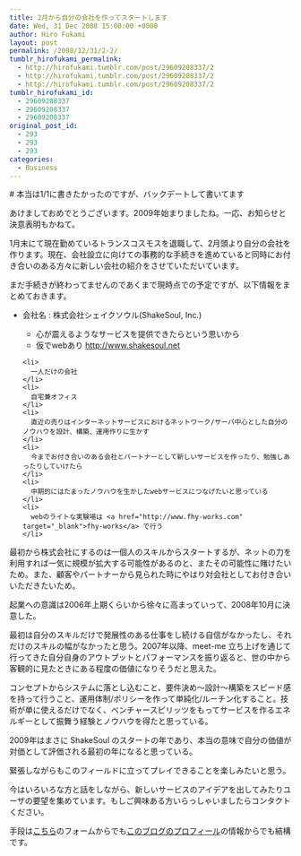 ```yaml
---
title: 2月から自分の会社を作ってスタートします
date: Wed, 31 Dec 2008 15:00:00 +0000
author: Hiro Fukami
layout: post
permalink: /2008/12/31/2-2/
tumblr_hirofukami_permalink:
  - http://hirofukami.tumblr.com/post/29609208337/2
  - http://hirofukami.tumblr.com/post/29609208337/2
  - http://hirofukami.tumblr.com/post/29609208337/2
tumblr_hirofukami_id:
  - 29609208337
  - 29609208337
  - 29609208337
original_post_id:
  - 293
  - 293
  - 293
categories:
  - Business
---
```

<div class="section">
  <p>
    # 本当は1/1に書きたかったのですが、バックデートして書いてます
  </p>
  
  <p>
    あけましておめでとうございます。2009年始まりましたね。一応、お知らせと決意表明もかねて。
  </p>
  
  <p>
    1月末にて現在勤めているトランスコスモスを退職して、2月頭より自分の会社を作ります。現在、会社設立に向けての事務的な手続きを進めていると同時にお付き合いのある方々に新しい会社の紹介をさせていただいています。
  </p>
  
  <p>
    まだ手続きが終わってませんのであくまで現時点での予定ですが、以下情報をまとめておきます。
  </p>
  
  <ul>
    <li>
      会社名&#160;: 株式会社シェイクソウル(ShakeSoul, Inc.)</p> <ul>
        <li>
          心が震えるようなサービスを提供できたらという思いから
        </li>
        <li>
          仮でwebあり <a href="http://www.shakesoul.net" target="_blank"><a href="http://www.shakesoul.net" target="_blank">http://www.shakesoul.net</a></a>
        </li>
      </ul>
    </li>
    
    <li>
      一人だけの会社
    </li>
    <li>
      自宅兼オフィス
    </li>
    <li>
      直近の売りはインターネットサービスにおけるネットワーク/サーバ中心とした自分のノウハウを設計、構築、運用作りに生かす
    </li>
    <li>
      今までお付き合いのある会社とパートナーとして新しいサービスを作ったり、勉強しあったりしていけたら
    </li>
    <li>
      中期的にはたまったノウハウを生かしたwebサービスにつなげたいと思っている
    </li>
    <li>
      webのライトな実験場は <a href="http://www.fhy-works.com" target="_blank">fhy-works</a> で行う
    </li>
  </ul>
  
  <p>
    最初から株式会社にするのは一個人のスキルからスタートするが、ネットの力を利用すれば一気に規模が拡大する可能性があるのと、またその可能性に賭けたいため。また、顧客やパートナーから見られた時にやはり対会社としてお付き合いいただきたいため。
  </p>
  
  <p>
    起業への意識は2006年上期くらいから徐々に高まっていって、2008年10月に決意した。
  </p>
  
  <p>
    最初は自分のスキルだけで発展性のある仕事をし続ける自信がなかったし、それだけのスキルの幅がなかったと思う。2007年以降、meet-me 立ち上げを通じて行ってきた自分自身のアウトプットとパフォーマンスを振り返ると、世の中から客観的に見たときにある程度の価値になりそうだと思えた。
  </p>
  
  <p>
    コンセプトからシステムに落とし込むこと、要件決め～設計～構築をスピード感を持って行うこと、運用体制/ポリシーを作って単純化/ルーチン化すること。技術が単に使えるだけでなく、ベンチャースピリッツをもってサービスを作るエネルギーとして振舞う経験とノウハウを得たと思っている。
  </p>
  
  <p>
    2009年はまさに ShakeSoul のスタートの年であり、本当の意味で自分の価値が対価として評価される最初の年になると思っている。
  </p>
  
  <p>
    緊張しながらもこのフィールドに立ってプレイできることを楽しみたいと思う。
  </p>
  
  <p>
    今はいろいろな方と話をしながら、新しいサービスのアイデアを出してみたりユーザの要望を集めています。もしご興味ある方いらっしゃいましたらコンタクトください。
  </p>
  
  <p>
    手段は<a href="http://www.shakesoul.net/?page_id=28" target="_blank">こちら</a>のフォームからでも<a href="http://d.hatena.ne.jp/d_sea/about" target="_blank">このブログのプロフィール</a>の情報からでも結構です。
  </p>
</div>
